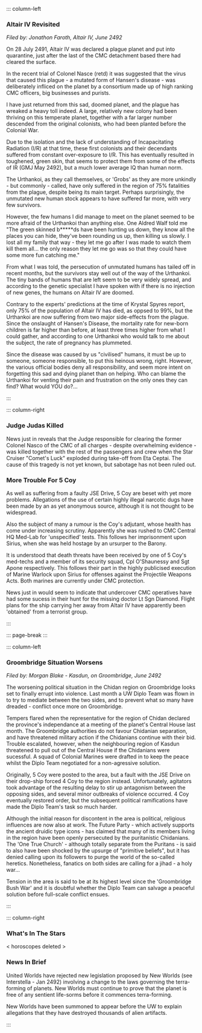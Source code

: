 
::: column-left
### Altair IV Revisited
_Filed by: Jonathon Faroth, Altair IV, June 2492_

On 28 July 2491, Altair IV was declared a plague planet and put into 
quarantine, just after the last of the CMC detachment based there 
had cleared the surface.

In the recent trial of Colonel Nasce (retd) it was suggested that 
the virus that caused this plague - a mutated form of Hansen's 
disease - was deliberately infliced on the planet by a consortium 
made up of high ranking CMC officers, big businesses and purists.

I have just returned from this sad, doomed planet, and the plague 
has wreaked a heavy toll indeed. A large, relatively new colony 
had been thriving on this temperate planet, together with a far 
larger number descended from the original colonists, who had 
been planted before the Colonial War.

Due to the isolation and the lack of understanding of 
Incapacitating Radiation (I/R) at that time, these first colonists 
and their decendants suffered from constant over-exposure to I/R. 
This has eventually resulted in toughened, green skin, that seems 
to protect them from some of the effects of IR (GMJ May 2492), 
but a much lower average IQ than human norm.

The Urthankoi, as they call themselves, or 'Grobs' as they are 
more unkindly - but commonly - called, have only suffered in the 
region of 75% fatalities from the plague, despite being its main 
target. Perhaps surprisingly, the unmutated new human stock appears 
to have suffered far more, with very few survivors.

However, the few humans I did manage to meet on the planet seemed 
to be more afraid of the Urthankoi than anything else. One Aldred 
Walf told me "The green skinned b*****ds have been hunting us down, 
they know all the places you can hide, they've been rounding us up, 
then killing us slowly. I lost all my family that way - they let me 
go after I was made to watch them kill them all... the only reason 
they let me go was so that they could have some more fun catching
me."

From what I was told, the persecution of unmutated humans has 
tailed off in recent months, but the survivors stay well out of 
the way of the Urthankoi. The tiny bands of humans that are left 
seem to be very widely spread, and according to the genetic 
specialist I have spoken with if there is no injection of new 
genes, the humans on Altair IV are doomed.

Contrary to the experts' predictions at the time of Krystal 
Spyres report, only 75% of the population of Altair IV has died, 
as oppsed to 99%, but the Urthankoi are now suffering from two 
major side-effects from the plague. Since the onslaught of Hansen's 
Disease, the mortality rate for new-born children is far higher 
than before, at least three times higher from what I could gather, 
and according to one Urthankoi who would talk to me about the
subject, the rate of pregnancy has plummeted.

Since the disease was caused by us "civilised" humans, it must be 
up to someone, someone responsible, to put this heinous wrong, right. 
However, the various official bodies deny all responsibility, and 
seem more intent on forgetting this sad and dying planet than on 
helping. Who can blame the Urthankoi for venting their pain and 
frustration on the only ones they can find? What would YOU do?...

:::

::: column-right
### Judge Judas Killed

News just in reveals that the Judge responsible for clearing the 
former Colonel Nasco of the CMC of all charges - despite overwhelming 
evidence - was killed together with the rest of the passengers and 
crew when the Star Cruiser "Comet's Luck" exploded during take-off 
from Eta Ceptai. The cause of this tragedy is not yet known, but 
sabotage has not been ruled out.

### More Trouble For 5 Coy

As well as suffering from a faulty JSE Drive, 5 Coy are beset with 
yet more problems. Allegations of the use of certain highly illegal 
narcotic dugs have been made by an as yet anonymous source, although
it is not thought to be widespread.

Also the subject of many a rumour is the Coy's adjutant, whose health 
has come under increasing scrutiny. Apparently she was rushed to CMC 
Central HQ Med-Lab for 'unspecified' tests. This follows her 
imprisonment upon Sirius, when she was held hostage by an 
ursurper to the Barony.

It is understood that death threats have been received by one of 
5 Coy's med-techs and a member of its security squad, Cpl O'Shaunessy 
and Sgt Apone respectively. This follows their part in the highly 
publicised execution of Marine Warlock upon Sirius for offenses 
against the Projectile Weapons Acts. Both marines are currently under 
CMC protection.

News just in would seem to indicate that undercover CMC operatives 
have had some sucess in their hunt for the missing doctor Lt Sgn 
Diamond. Flight plans for the ship carrying her away from Altair IV 
have apparently been 'obtained' from a terrorist group.

:::

::: page-break
:::

::: column-left
### Groombridge Situation Worsens
_Filed by: Morgan Blake - Kasdun, on Groombridge, June 2492_

The worsening political situation in the Chidan region on Groombridge 
looks set to finally errupt into violence. Last month a UW Diplo 
Team was flown in to try to mediate between the two sides, and to 
prevent what so many have dreaded - conflict once more on Groombridge.

Tempers flared when the representative for the region of Chidan 
declared the province's independance at a meeting of the planet's 
Central House last month. The Groombridge authorities do not favour 
Chidanian separation, and have threatened military action if the 
Chidanians continue with their bid. Trouble escalated, however, when 
the neighbouring region of Kasdun threatened to pull out of the 
Central House if the Chidanians were sucessful. A squad of Colonial 
Marines were drafted in to keep the peace whilst the Diplo Team
negotiated for a non-agressive solution.

Originally, 5 Coy were posted to the area, but a fault with the JSE 
Drive on their drop-ship forced 4 Coy to the region instead. 
Unfortunately, agitators took advantage of the resulting delay to 
stir up antagonism between the opposing sides, and several minor 
outbreaks of violence occurred. 4 Coy eventually restored order, but 
the subsequent political ramifications have made the Diplo Team's 
task so much harder.

Although the initial reason for discontent in the area is political, 
religious influences are now also at work. The Future Party - which 
actively supports the ancient druidic type icons - has claimed that 
many of its members living in the region have been openly persecuted 
by the puritanistic Chidanians. The 'One True Church' - although 
totally separate from the Puritans - is said to also have been 
shocked by the upsurge of "primitive beliefs", but it has denied 
calling upon its followers to purge the world of the so-called
heretics. Nonetheless, fanatics on both sides are calling for a 
jihad - a holy war...

Tension in the area is said to be at its highest level since the 
'Groombridge Bush War' and it is doubtful whether the Diplo Team 
can salvage a peaceful solution before full-scale conflict ensues.

:::

::: column-right
### What's In The Stars

< horoscopes deleted >

### News In Brief

United Worlds have rejected new legislation proposed by New Worlds 
(see Interstella - Jan 2492) involving a change to the laws governing 
the terra-forming of planets. New Worlds must continue to prove that 
the planet is free of any sentient life-sorms before it commences 
terra-forming.

New Worlds have been summoned to appear before the UW to explain 
allegations that they have destroyed thousands of alien artifacts.

:::